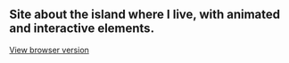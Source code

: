 Site about the island where I live, with animated and interactive elements.
---------------------------------------------------------------------------
[View browser version](https://javier-machin.github.io/LanzaroteOverview/)
